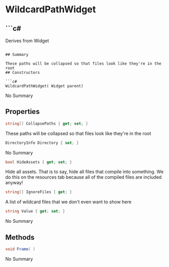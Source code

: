 # WildcardPathWidget

## ```c#
Derives from Widget
```

## Summary

These paths will be collapsed so that files look like they're in the root
## Constructors

```c#
WildcardPathWidget( Widget parent) 
```
No Summary
## Properties

```c#
string[] CollapsePaths { get; set; } 
```
These paths will be collapsed so that files look like they're in the root
```c#
DirectoryInfo Directory { set; } 
```
No Summary
```c#
bool HideAssets { get; set; } 
```
Hide all assets. That is to say, hide all files that compile into something. We
do this on the resources tab because all of the compiled files are included anyway!
```c#
string[] IgnoreFiles { get; } 
```
A list of wildcard files that we don't even want to show here
```c#
string Value { get; set; } 
```
No Summary
## Methods

```c#
void Frame( ) 
```
No Summary
